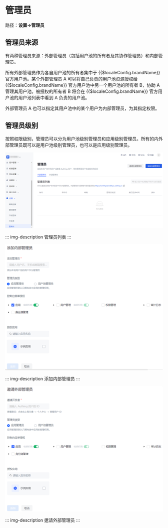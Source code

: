 # 管理员

<LastUpdated/>

路径：**设置->管理员**

## 管理员来源

有两种管理员来源：外部管理员（包括用户池的所有者及其协作管理员）和内部管理员。

所有外部管理员作为各自用户池的所有者集中于 {{$localeConfig.brandName}} 官方用户池。某个外部管理员 A 可以将自己负责的用户池资源授权给 {{$localeConfig.brandName}} 官方用户池中另一个用户池的所有者 B，协助 A 管理其用户池。被授权的所有者 B 将会在 {{$localeConfig.brandName}} 官方用户池的用户池列表中看到 A 负责的用户池。

外部管理员 A 也可以指定其用户池中的某个用户为内部管理员，为其指定权限。

## 管理员级别

按照权限级别，管理员可以分为用户池级别管理员和应用级别管理员。所有的内外部管理员既可以是用户池级别管理员，也可以是应用级别管理员。

![](./images/administrator.png)

::: img-description 管理员列表
:::

![](./images/add-internal-admin.png)

::: img-description 添加内部管理员
:::

![](./images/add-external-admin.png)

::: img-description 邀请外部管理员
:::


